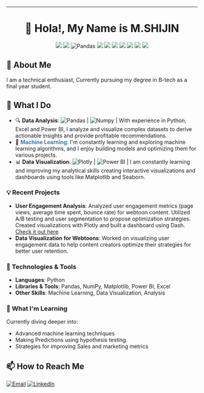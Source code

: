 
---

<h1 align="center">👋 Hola!, My Name is M.SHIJIN</h1>

<p align="center">
  <img src="https://img.shields.io/badge/Python-3776AB?style=flat-square&logo=python&logoColor=white"/>
  <img src="https://img.shields.io/badge/Power_BI-F2C811?style=flat-square&logo=power-bi&logoColor=black"/>
  <img src="https://img.shields.io/badge/Pandas-150458?style=flat-square&logo=pandas&logoColor=white" alt="Pandas"/>
  <img src="https://img.shields.io/badge/NumPy-4caf50?style=for-the-badge&logo=numpy&logoColor=white"/>
  <img src="https://img.shields.io/badge/Matplotlib-ff6347?style=for-the-badge&logo=plotly&logoColor=white"/>
  <img src="https://img.shields.io/badge/Machine%20Learning-FF6F00?style=for-the-badge&logo=machine-learning&logoColor=white"/>
  <img src="https://img.shields.io/badge/HTML-E34F26?style=for-the-badge&logo=html5&logoColor=white"/>
  <img src="https://img.shields.io/badge/CSS-1572B6?style=for-the-badge&logo=css3&logoColor=white"/>
  <img src="https://img.shields.io/badge/GitHub-181717?style=for-the-badge&logo=github&logoColor=white"/>
  <img src="https://img.shields.io/badge/Java-007396?style=for-the-badge&logo=java&logoColor=white"/>
</p>

<h2>🚀 About Me</h2>
<p>
  I am a technical enthusiast, Currently pursuing my degree in B-tech as a final year student.
</p>

<h2>💼 What I Do</h2>
<ul>
  <li>🔍 <strong>Data Analysis</strong>: <img src="https://img.shields.io/badge/Pandas-150458?style=flat-square&logo=pandas&logoColor=white" alt="Pandas"/> | <img src="https://img.shields.io/badge/Numpy-013243?style=flat-square&logo=numpy&logoColor=white" alt="Numpy"/>    |
     With experience in Python, Excel and Power BI, I analyze and visualize complex datasets to derive actionable insights and provide profitable recommendations.  
  </li>
  <li>🤖 <strong><span style="color:#3776AB;">Machine Learning</span></strong>: I'm constantly learning and exploring machine learning algorithms, and I enjoy building models and optimizing them for various projects.</li>
  <li>📊 <strong>Data Visualization</strong>: <img src="https://img.shields.io/badge/Plotly-3F4F75?style=flat-square&logo=plotly&logoColor=white" alt="Plotly"/> | <img src="https://img.shields.io/badge/Power_BI-F2C811?style=flat-square&logo=power-bi&logoColor=black" alt="Power BI"/> | I am constantly learning and improving my analytical skills creating interactive visualizations and dashboards using tools like Matplotlib and Seaborn.</li>
</ul>     

### 💡 Recent Projects
- **User Engagement Analysis**: Analyzed user engagement metrics (page views, average time spent, bounce rate) for webtoon content. Utilized A/B testing and user segmentation to propose optimization strategies. Created visualizations with Plotly and built a dashboard using Dash. [Check it out here](https://github.com/[YourUsername]/user-engagement-analysis).
- **Data Visualization for Webtoons**: Worked on visualizing user engagement data to help content creators optimize their strategies for better user retention.


### 🔧 Technologies & Tools
- **Languages**: Python
- **Libraries & Tools**: Pandas, NumPy, Matplotlib, Power BI, Excel
- **Other Skills**: Machine Learning, Data Visualization, Analysis

### 🌱 What I'm Learning
Currently diving deeper into:
- Advanced machine learning techniques
- Making Predictions using hypothesis testing.
- Strategies for improving Sales and marketing metrics

<h2>📫 How to Reach Me</h2>
<p>
  <a href="mailto:mshijin251@gmail.com"><img src="https://img.shields.io/badge/Email-D14836?style=flat-square&logo=gmail&logoColor=white" alt="Email"/></a>
  <a href="https://www.linkedin.com/in/m-shijin-095044227/"><img src="https://img.shields.io/badge/LinkedIn-0077B5?style=flat-square&logo=linkedin&logoColor=white" alt="LinkedIn"/></a>
</p>
